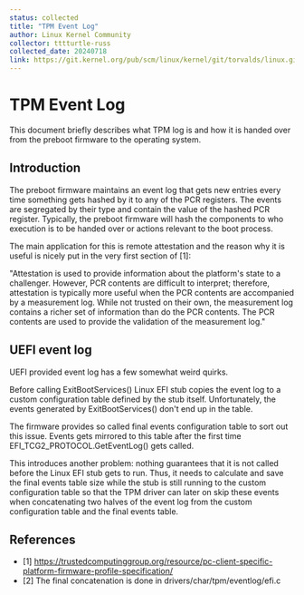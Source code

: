 ```yaml
---
status: collected
title: "TPM Event Log"
author: Linux Kernel Community
collector: tttturtle-russ
collected_date: 20240718
link: https://git.kernel.org/pub/scm/linux/kernel/git/torvalds/linux.git/tree/Documentation/security/tpm/tpm_event_log.rst
---
```


# TPM Event Log

This document briefly describes what TPM log is and how it is handed
over from the preboot firmware to the operating system.

## Introduction

The preboot firmware maintains an event log that gets new entries every
time something gets hashed by it to any of the PCR registers. The events
are segregated by their type and contain the value of the hashed PCR
register. Typically, the preboot firmware will hash the components to
who execution is to be handed over or actions relevant to the boot
process.

The main application for this is remote attestation and the reason why
it is useful is nicely put in the very first section of \[1\]:

\"Attestation is used to provide information about the platform's state
to a challenger. However, PCR contents are difficult to interpret;
therefore, attestation is typically more useful when the PCR contents
are accompanied by a measurement log. While not trusted on their own,
the measurement log contains a richer set of information than do the PCR
contents. The PCR contents are used to provide the validation of the
measurement log.\"

## UEFI event log

UEFI provided event log has a few somewhat weird quirks.

Before calling ExitBootServices() Linux EFI stub copies the event log to
a custom configuration table defined by the stub itself. Unfortunately,
the events generated by ExitBootServices() don\'t end up in the table.

The firmware provides so called final events configuration table to sort
out this issue. Events gets mirrored to this table after the first time
EFI_TCG2_PROTOCOL.GetEventLog() gets called.

This introduces another problem: nothing guarantees that it is not
called before the Linux EFI stub gets to run. Thus, it needs to
calculate and save the final events table size while the stub is still
running to the custom configuration table so that the TPM driver can
later on skip these events when concatenating two halves of the event
log from the custom configuration table and the final events table.

## References

-   \[1\]
    <https://trustedcomputinggroup.org/resource/pc-client-specific-platform-firmware-profile-specification/>
-   \[2\] The final concatenation is done in
    drivers/char/tpm/eventlog/efi.c
